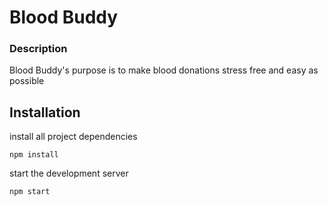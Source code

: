 # Blood Buddy

### Description

Blood Buddy's purpose is to make blood donations stress free and easy as possible

## Installation

install all project dependencies

```
npm install
```

start the development server

```
npm start
```
